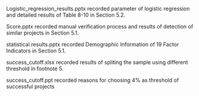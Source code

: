 Logistic_regression_results.pptx recorded parameter of logistic regression and detailed results of Table 8-10 in Section 5.2.

Score.pptx recorded manual verification process and results of detection of similar projects in Section 5.1.

statistical results.pptx recorded Demographic Information of 19 Factor Indicators in Section 5.1.

success_cutoff.xlsx recorded results of spliting the sample using different threshold in footnote 5.

success_cutoff.ppt recorded reasons for choosing 4% as threshold of successful projects
